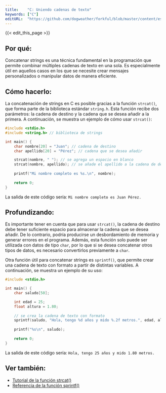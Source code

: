 ```yaml
---
title:    "C: Uniendo cadenas de texto"
keywords: ["C"]
editURL:  "https://github.com/dogweather/forkful/blob/master/content/es/c/concatenating-strings.md"
---
```


{{< edit_this_page >}}

## Por qué: 

Concatenar strings es una técnica fundamental en la programación que permite combinar múltiples cadenas de texto en una sola. Es especialmente útil en aquellos casos en los que se necesite crear mensajes personalizados o manipular datos de manera eficiente.

## Cómo hacerlo:

La concatenación de strings en C es posible gracias a la función `strcat()`, que forma parte de la biblioteca estándar `string.h`. Esta función recibe dos parámetros: la cadena de destino y la cadena que se desea añadir a la primera. A continuación, se muestra un ejemplo de cómo usar `strcat()`:

```C
#include <stdio.h>
#include <string.h> // biblioteca de strings

int main() {
    char nombre[20] = "Juan"; // cadena de destino
    char apellido[20] = "Pérez"; // cadena que se desea añadir

    strcat(nombre, " "); // se agrega un espacio en blanco
    strcat(nombre, apellido); // se añade el apellido a la cadena de destino
    
    printf("Mi nombre completo es %s.\n", nombre);
    
    return 0;
}
```

La salida de este código sería: `Mi nombre completo es Juan Pérez.`

## Profundizando:

Es importante tener en cuenta que para usar `strcat()`, la cadena de destino debe tener suficiente espacio para almacenar la cadena que se desea añadir. De lo contrario, podría producirse un desbordamiento de memoria y generar errores en el programa. Además, esta función solo puede ser utilizada con datos de tipo `char`, por lo que si se desea concatenar otros tipos de datos, es necesario convertirlos previamente a `char`.

Otra función útil para concatenar strings es `sprintf()`, que permite crear una cadena de texto con formato a partir de distintas variables. A continuación, se muestra un ejemplo de su uso:

```C
#include <stdio.h>

int main() {
    char saludo[50];

    int edad = 25;
    float altura = 1.80;
    
    // se crea la cadena de texto con formato
    sprintf(saludo, "Hola, tengo %d años y mido %.2f metros.", edad, altura);
    
    printf("%s\n", saludo);
    
    return 0;
}
```

La salida de este código sería: `Hola, tengo 25 años y mido 1.80 metros.`

## Ver también:

- [Tutorial de la función strcat()](https://www.codementor.io/@francleidefonse/study-tutorial-to-concatenate-two-strings-in-c-language-2edz5zm6a)
- [Referencia de la función sprintf()](https://www.programiz.com/c-programming/library-function/stdio.h/sprintf)